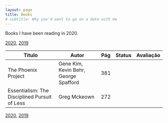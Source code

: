 ```yaml
---
layout: page
title: Books
# subtitle: Why you'd want to go on a date with me
---
```

    
Books I have been reading in 2020.

[2020](books.md), [2019](books_2019.md)

| Titulo | Autor | Pág | Status | Avaliação |
|--------|-------|-----|--------|-----------|
|The Phoenix Project | Gene Kim, Kevin Behr, George Spafford | 381 |   <i class="fa fa-star fa-check">   |  <i class="fa fa-star fa-lg"></i><i class="fa fa-star fa-lg"></i><i class="fa fa-star fa-lg"></i><i class="fa fa-star fa-lg"></i><i class="fa fa-star fa-lg"></i> |
|Essentialism: The Disciplined Pursuit of Less | Greg Mckeown  | 272 |   <i class="fa fa-star fa-check">   |  <i class="fa fa-star fa-lg"></i><i class="fa fa-star fa-lg"></i><i class="fa fa-star fa-lg"></i><i class="fa fa-star fa-lg"></i><i class="fa fa-star fa-lg"></i> |

[2020](books.md), [2019](books_2019.md)
